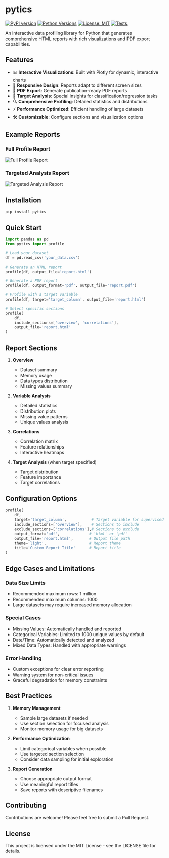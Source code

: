 # pytics

[![PyPI version](https://img.shields.io/pypi/v/pytics)](https://pypi.org/project/pytics/)
[![Python Versions](https://img.shields.io/pypi/pyversions/pytics)](https://pypi.org/project/pytics/)
[![License: MIT](https://img.shields.io/badge/License-MIT-yellow.svg)](https://opensource.org/licenses/MIT)
[![Tests](https://github.com/HansMeershoek/pytics/actions/workflows/python-test.yml/badge.svg?branch=main)](https://github.com/HansMeershoek/pytics/actions/workflows/python-test.yml)

An interactive data profiling library for Python that generates comprehensive HTML reports with rich visualizations and PDF export capabilities.

## Features

- 📊 **Interactive Visualizations**: Built with Plotly for dynamic, interactive charts
- 📱 **Responsive Design**: Reports adapt to different screen sizes
- 📄 **PDF Export**: Generate publication-ready PDF reports
- 🎯 **Target Analysis**: Special insights for classification/regression tasks
- 🔍 **Comprehensive Profiling**: Detailed statistics and distributions
- ⚡ **Performance Optimized**: Efficient handling of large datasets
- 🛠️ **Customizable**: Configure sections and visualization options

## Example Reports

### Full Profile Report
![Full Profile Report](examples/full_report.png)

### Targeted Analysis Report
![Targeted Analysis Report](examples/targeted_report.png)

## Installation

```bash
pip install pytics
```

## Quick Start

```python
import pandas as pd
from pytics import profile

# Load your dataset
df = pd.read_csv('your_data.csv')

# Generate an HTML report
profile(df, output_file='report.html')

# Generate a PDF report
profile(df, output_format='pdf', output_file='report.pdf')

# Profile with a target variable
profile(df, target='target_column', output_file='report.html')

# Select specific sections
profile(
    df,
    include_sections=['overview', 'correlations'],
    output_file='report.html'
)
```

## Report Sections

1. **Overview**
   - Dataset summary
   - Memory usage
   - Data types distribution
   - Missing values summary

2. **Variable Analysis**
   - Detailed statistics
   - Distribution plots
   - Missing value patterns
   - Unique values analysis

3. **Correlations**
   - Correlation matrix
   - Feature relationships
   - Interactive heatmaps

4. **Target Analysis** (when target specified)
   - Target distribution
   - Feature importance
   - Target correlations

## Configuration Options

```python
profile(
    df,
    target='target_column',           # Target variable for supervised learning
    include_sections=['overview'],    # Sections to include
    exclude_sections=['correlations'],# Sections to exclude
    output_format='pdf',             # 'html' or 'pdf'
    output_file='report.html',       # Output file path
    theme='light',                   # Report theme
    title='Custom Report Title'      # Report title
)
```

## Edge Cases and Limitations

### Data Size Limits
- Recommended maximum rows: 1 million
- Recommended maximum columns: 1000
- Large datasets may require increased memory allocation

### Special Cases
- Missing Values: Automatically handled and reported
- Categorical Variables: Limited to 1000 unique values by default
- Date/Time: Automatically detected and analyzed
- Mixed Data Types: Handled with appropriate warnings

### Error Handling
- Custom exceptions for clear error reporting
- Warning system for non-critical issues
- Graceful degradation for memory constraints

## Best Practices

1. **Memory Management**
   - Sample large datasets if needed
   - Use section selection for focused analysis
   - Monitor memory usage for big datasets

2. **Performance Optimization**
   - Limit categorical variables when possible
   - Use targeted section selection
   - Consider data sampling for initial exploration

3. **Report Generation**
   - Choose appropriate output format
   - Use meaningful report titles
   - Save reports with descriptive filenames

## Contributing

Contributions are welcome! Please feel free to submit a Pull Request.

## License

This project is licensed under the MIT License - see the LICENSE file for details. 
